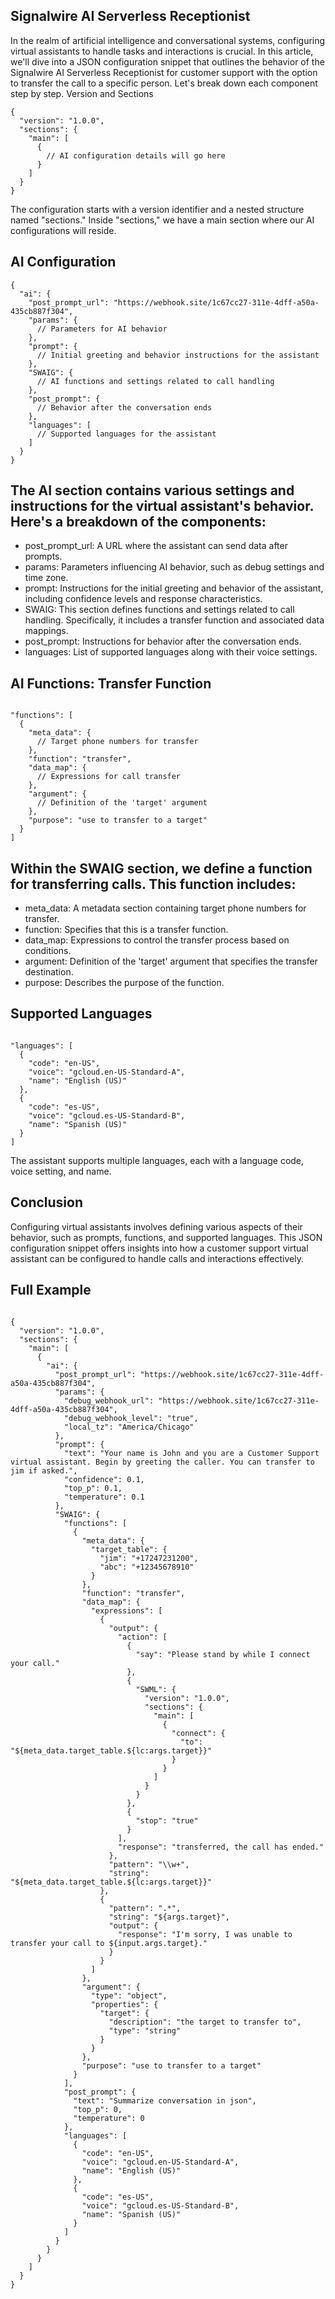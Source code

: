 ## Signalwire AI Serverless Receptionist

In the realm of artificial intelligence and conversational systems, configuring virtual assistants to handle tasks and interactions is crucial. In this article, we'll dive into a JSON configuration snippet that outlines the behavior of the Signalwire AI Serverless Receptionist for customer support with the option to transfer the call to a specific person. Let's break down each component step by step.
Version and Sections

```
{
  "version": "1.0.0",
  "sections": {
    "main": [
      {
        // AI configuration details will go here
      }
    ]
  }
}

```

The configuration starts with a version identifier and a nested structure named "sections." Inside "sections," we have a main section where our AI configurations will reside.

## AI Configuration

```
{
  "ai": {
    "post_prompt_url": "https://webhook.site/1c67cc27-311e-4dff-a50a-435cb887f304",
    "params": {
      // Parameters for AI behavior
    },
    "prompt": {
      // Initial greeting and behavior instructions for the assistant
    },
    "SWAIG": {
      // AI functions and settings related to call handling
    },
    "post_prompt": {
      // Behavior after the conversation ends
    },
    "languages": [
      // Supported languages for the assistant
    ]
  }
}

```

## The AI section contains various settings and instructions for the virtual assistant's behavior. Here's a breakdown of the components:

-    post_prompt_url: A URL where the assistant can send data after prompts.
-    params: Parameters influencing AI behavior, such as debug settings and time zone.
-    prompt: Instructions for the initial greeting and behavior of the assistant, including confidence levels and response characteristics.
-    SWAIG: This section defines functions and settings related to call handling. Specifically, it includes a transfer function and associated data mappings.
-    post_prompt: Instructions for behavior after the conversation ends.
-    languages: List of supported languages along with their voice settings.

## AI Functions: Transfer Function

```

"functions": [
  {
    "meta_data": {
      // Target phone numbers for transfer
    },
    "function": "transfer",
    "data_map": {
      // Expressions for call transfer
    },
    "argument": {
      // Definition of the 'target' argument
    },
    "purpose": "use to transfer to a target"
  }
]

```

## Within the SWAIG section, we define a function for transferring calls. This function includes:

-    meta_data: A metadata section containing target phone numbers for transfer.
-    function: Specifies that this is a transfer function.
-    data_map: Expressions to control the transfer process based on conditions.
-    argument: Definition of the 'target' argument that specifies the transfer destination.
-    purpose: Describes the purpose of the function.

## Supported Languages

```

"languages": [
  {
    "code": "en-US",
    "voice": "gcloud.en-US-Standard-A",
    "name": "English (US)"
  },
  {
    "code": "es-US",
    "voice": "gcloud.es-US-Standard-B",
    "name": "Spanish (US)"
  }
]

```

The assistant supports multiple languages, each with a language code, voice setting, and name.

## Conclusion

Configuring virtual assistants involves defining various aspects of their behavior, such as prompts, functions, and supported languages. This JSON configuration snippet offers insights into how a customer support virtual assistant can be configured to handle calls and interactions effectively.

## Full Example

```

{
  "version": "1.0.0",
  "sections": {
    "main": [
      {
        "ai": {
          "post_prompt_url": "https://webhook.site/1c67cc27-311e-4dff-a50a-435cb887f304",
          "params": {
            "debug_webhook_url": "https://webhook.site/1c67cc27-311e-4dff-a50a-435cb887f304",
            "debug_webhook_level": "true",
            "local_tz": "America/Chicago"
          },
          "prompt": {
            "text": "Your name is John and you are a Customer Support virtual assistant. Begin by greeting the caller. You can transfer to jim if asked.",
            "confidence": 0.1,
            "top_p": 0.1,
            "temperature": 0.1
          },
          "SWAIG": {
            "functions": [
              {
                "meta_data": {
                  "target_table": {
                    "jim": "+17247231200",
                    "abc": "+12345678910"
                  }
                },
                "function": "transfer",
                "data_map": {
                  "expressions": [
                    {
                      "output": {
                        "action": [
                          {
                            "say": "Please stand by while I connect your call."
                          },
                          {
                            "SWML": {
                              "version": "1.0.0",
                              "sections": {
                                "main": [
                                  {
                                    "connect": {
                                      "to": "${meta_data.target_table.${lc:args.target}}"
                                    }
                                  }
                                ]
                              }
                            }
                          },
                          {
                            "stop": "true"
                          }
                        ],
                        "response": "transferred, the call has ended."
                      },
                      "pattern": "\\w+",
                      "string": "${meta_data.target_table.${lc:args.target}}"
                    },
                    {
                      "pattern": ".*",
                      "string": "${args.target}",
                      "output": {
                        "response": "I'm sorry, I was unable to transfer your call to ${input.args.target}."
                      }
                    }
                  ]
                },
                "argument": {
                  "type": "object",
                  "properties": {
                    "target": {
                      "description": "the target to transfer to",
                      "type": "string"
                    }
                  }
                },
                "purpose": "use to transfer to a target"
              }
            ],
            "post_prompt": {
              "text": "Summarize conversation in json",
              "top_p": 0,
              "temperature": 0
            },
            "languages": [
              {
                "code": "en-US",
                "voice": "gcloud.en-US-Standard-A",
                "name": "English (US)"
              },
              {
                "code": "es-US",
                "voice": "gcloud.es-US-Standard-B",
                "name": "Spanish (US)"
              }
            ]
          }
        }
      }
    ]
  }
}

```
